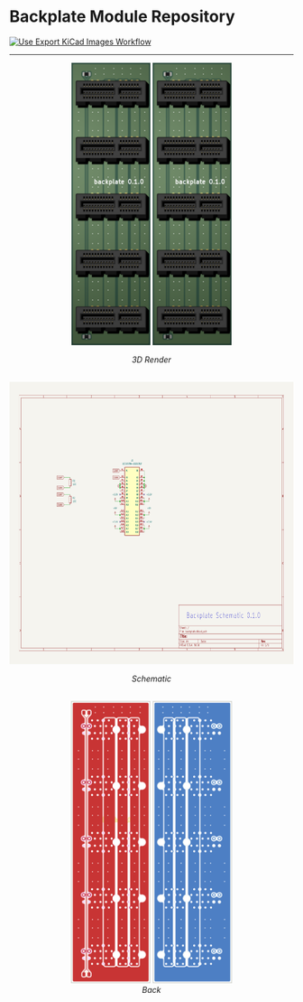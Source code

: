 # Backplate Module Repository

[![Use Export KiCad Images Workflow](../../actions/workflows/use-export-kicad.yml/badge.svg)](../../actions/workflows/use-export-kicad.yml)

---

<div align="center">

  <div>
    <img src="images/board.png" alt="3D Render" height="500">
    <img src="images/board.png" alt="3D Render" height="500">
    <p><em>3D Render</em></p>
  </div>
  <br>

  <div>
    <img src="images/sch.svg" alt="Schematic" height="500"><br>
    <p><em>Schematic</em></p>
  </div>
  <br>
  
  <div>
    <img src="images/pcbf.png" alt="Front" height="500">
    <img src="images/pcbb.png" alt="Back" height="500"><br>
    <em>Back</em>
  </div>
